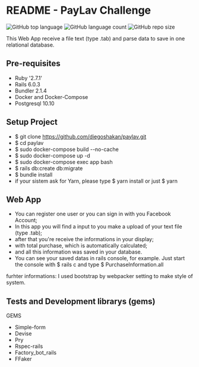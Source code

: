 # README - PayLav Challenge
![GitHub top language](https://img.shields.io/github/languages/top/diegoshakan/paylav)
![GitHub language count](https://img.shields.io/github/languages/count/diegoshakan/paylav)
![GitHub repo size](https://img.shields.io/github/repo-size/diegoshakan/paylav)

This Web App receive a file text (type .tab) and parse data to save in one relational database.

## Pre-requisites

* Ruby '2.7.1'
* Rails 6.0.3
* Bundler 2.1.4
* Docker and Docker-Compose
* Postgresql 10.10

## Setup Project

* $ git clone https://github.com/diegoshakan/paylav.git
* $ cd paylav
* $ sudo docker-compose build --no-cache
* $ sudo docker-compose up -d
* $ sudo docker-compose exec app bash
* $ rails db:create db:migrate
* $ bundle install
* if your sistem ask for Yarn, please type $ yarn install or just $ yarn

## Web App
* You can register one user or you can sign in with you Facebook Account;
* In this app you will find a input to you make a upload of your text file (type .tab);
* after that you're receive the informations in your display;
* with total purchase, which is automatically calculated;
* and all this information was saved in your database.
* You can see your saved datas in rails console, for example. Just start the console with $ rails c and type $ PurchaseInformation.all

furhter informations:
I used bootstrap by webpacker setting to make style of system.

## Tests and Development librarys (gems)
GEMS
* Simple-form
* Devise
* Pry
* Rspec-rails
* Factory_bot_rails
* FFaker

